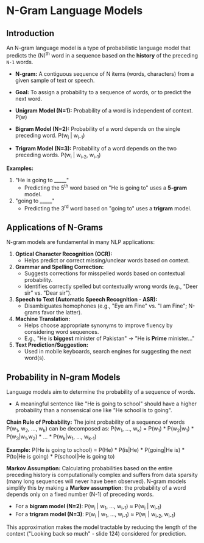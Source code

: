 # N-Gram Language Models

## Introduction

An N-gram language model is a type of probabilistic language model that predicts the (N)<sup>th</sup> word in a sequence based on the **history** of the preceding `N-1` words.

*   **N-gram:** A contiguous sequence of N items (words, characters) from a given sample of text or speech.
*   **Goal:** To assign a probability to a sequence of words, or to predict the next word.

*   **Unigram Model (N=1):** Probability of a word is independent of context. P(w)
*   **Bigram Model (N=2):** Probability of a word depends on the single preceding word. P(w<sub>i</sub> | w<sub>i-1</sub>)
*   **Trigram Model (N=3):** Probability of a word depends on the two preceding words. P(w<sub>i</sub> | w<sub>i-2</sub>, w<sub>i-1</sub>)

**Examples:**
1.  "He is going to _____"
    *   Predicting the 5<sup>th</sup> word based on "He is going to" uses a **5-gram** model.
2.  "going to _____"
    *   Predicting the 3<sup>rd</sup> word based on "going to" uses a **trigram** model.

## Applications of N-Grams

N-gram models are fundamental in many NLP applications:

1.  **Optical Character Recognition (OCR):**
    *   Helps predict or correct missing/unclear words based on context.
2.  **Grammar and Spelling Correction:**
    *   Suggests corrections for misspelled words based on contextual probability.
    *   Identifies correctly spelled but contextually wrong words (e.g., "Deer sir" vs. "Dear sir").
3.  **Speech to Text (Automatic Speech Recognition - ASR):**
    *   Disambiguates homophones (e.g., "Eye am Fine" vs. "I am Fine"; N-grams favor the latter).
4.  **Machine Translation:**
    *   Helps choose appropriate synonyms to improve fluency by considering word sequences.
    *   E.g., "He is **biggest** minister of Pakistan" → "He is **Prime** minister..."
5.  **Text Prediction/Suggestion:**
    *   Used in mobile keyboards, search engines for suggesting the next word(s).

## Probability in N-gram Models

Language models aim to determine the probability of a sequence of words.
*   A meaningful sentence like "He is going to school" should have a higher probability than a nonsensical one like "He school is to going".

**Chain Rule of Probability:**
The joint probability of a sequence of words P(w<sub>1</sub>, w<sub>2</sub>, ..., w<sub>k</sub>) can be decomposed as:
P(w<sub>1</sub>, ..., w<sub>k</sub>) = P(w<sub>1</sub>) * P(w<sub>2</sub>|w<sub>1</sub>) * P(w<sub>3</sub>|w<sub>1</sub>,w<sub>2</sub>) * ... * P(w<sub>k</sub>|w<sub>1</sub>, ..., w<sub>k-1</sub>)

**Example:**
P(He is going to school) = P(He) * P(is|He) * P(going|He is) * P(to|He is going) * P(school|He is going to)

**Markov Assumption:**
Calculating probabilities based on the entire preceding history is computationally complex and suffers from data sparsity (many long sequences will never have been observed).
N-gram models simplify this by making a **Markov assumption**: the probability of a word depends only on a fixed number (N-1) of preceding words.

*   For a **bigram model (N=2)**:
    P(w<sub>i</sub> | w<sub>1</sub>, ..., w<sub>i-1</sub>) ≈ P(w<sub>i</sub> | w<sub>i-1</sub>)
*   For a **trigram model (N=3)**:
    P(w<sub>i</sub> | w<sub>1</sub>, ..., w<sub>i-1</sub>) ≈ P(w<sub>i</sub> | w<sub>i-2</sub>, w<sub>i-1</sub>)

This approximation makes the model tractable by reducing the length of the context ("Looking back so much" - slide 124) considered for prediction.